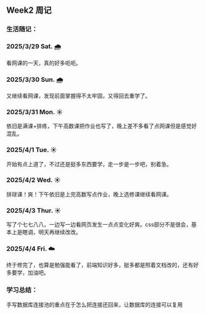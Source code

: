 ## Week2 周记

### 生活随记：

### 2025/3/29  Sat.  🌧️

看网课的一天，真的好多呃呃。

### 2025/3/30  Sun.  🌧️

又继续看网课，发现前面掌握得不太牢固，又得回去重学了。

### 2025/3/31  Mon.  ☀️

依旧是满课+排练，下午高数课把作业也写了，晚上差不多看了点网课但是感觉好混乱。

### 2025/4/1 Tue.  ☀️

开始有点上道了，不过还是挺多东西要学，走一步是一步吧，别着急。

### 2025/4/2  Wed.  ☀️

排球课！爽！下午依旧是上完高数写点作业，晚上选修课继续看网课。

### 2025/4/3  Thur.  ☀️

写了个七七八八，一边写一边看网页发生一点点变化好爽。css部分不是很会，基本上是瞎调，明天再继续改改。

### 2025/4/4  Fri.  ☁️

终于修完了，也算是勉强能看了，前端知识好多，挺多都是照着文档改的，还有好多要学，加油吧。

### 学习总结：

手写数据库连接池的重点在于怎么把连接还回来，让数据库的连接可以复用

